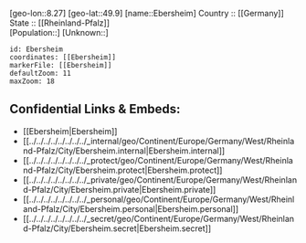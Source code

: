 ﻿---
location: [49.9,8.27] 
mapzoom: [7,12] 
mapmarker: city 
type: City
tags:
- geo/City


SpocWebEntityId: 29959
isDeleted: false
confidential: public

---
[geo-lon::8.27] 
[geo-lat::49.9] 
[name::Ebersheim] 
Country :: [[Germany]]  
State :: [[Rheinland-Pfalz]]  
[Population::] 
[Unknown::] 


```leaflet
id: Ebersheim
coordinates: [[Ebersheim]] 
markerFile: [[Ebersheim]] 
defaultZoom: 11 
maxZoom: 18
```


## Confidential Links & Embeds: 
- [[Ebersheim|Ebersheim]]  
- [[../../../../../../../../_internal/geo/Continent/Europe/Germany/West/Rheinland-Pfalz/City/Ebersheim.internal|Ebersheim.internal]] 
- [[../../../../../../../../_protect/geo/Continent/Europe/Germany/West/Rheinland-Pfalz/City/Ebersheim.protect|Ebersheim.protect]] 
- [[../../../../../../../../_private/geo/Continent/Europe/Germany/West/Rheinland-Pfalz/City/Ebersheim.private|Ebersheim.private]] 
- [[../../../../../../../../_personal/geo/Continent/Europe/Germany/West/Rheinland-Pfalz/City/Ebersheim.personal|Ebersheim.personal]] 
- [[../../../../../../../../_secret/geo/Continent/Europe/Germany/West/Rheinland-Pfalz/City/Ebersheim.secret|Ebersheim.secret]] 
